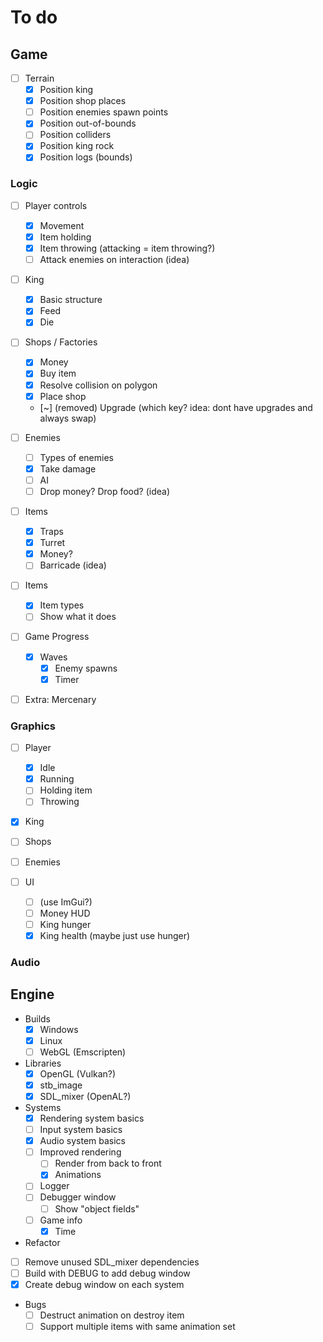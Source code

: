# To do

## Game

- [ ] Terrain
  - [x] Position king
  - [x] Position shop places
  - [ ] Position enemies spawn points
  - [x] Position out-of-bounds
  - [ ] Position colliders
  - [x] Position king rock
  - [x] Position logs (bounds)

### Logic

- [ ] Player controls
  - [x] Movement
  - [x] Item holding
  - [x] Item throwing (attacking = item throwing?)
  - [ ] Attack enemies on interaction (idea)

- [ ] King
  - [x] Basic structure
  - [x] Feed
  - [x] Die

- [ ] Shops / Factories
  - [x] Money
  - [x] Buy item
  - [x] Resolve collision on polygon
  - [x] Place shop
  - [~] (removed) Upgrade (which key? idea: dont have upgrades and always swap)

- [ ] Enemies
  - [ ] Types of enemies
  - [x] Take damage
  - [ ] AI
  - [ ] Drop money? Drop food? (idea)

- [ ] Items
  - [x] Traps
  - [x] Turret
  - [x] Money?
  - [ ] Barricade (idea)

- [ ] Items
  - [x] Item types
  - [ ] Show what it does

- [ ] Game Progress
  - [x] Waves
    - [x] Enemy spawns
    - [x] Timer

- [ ] Extra: Mercenary

### Graphics

- [ ] Player
  - [x] Idle
  - [x] Running
  - [ ] Holding item
  - [ ] Throwing
- [x] King
- [ ] Shops
- [ ] Enemies

- [ ] UI
  - [ ] (use ImGui?)
  - [ ] Money HUD
  - [ ] King hunger
  - [x] King health (maybe just use hunger)

### Audio

## Engine

- Builds
  - [x] Windows
  - [x] Linux
  - [ ] WebGL (Emscripten)

- Libraries
  - [x] OpenGL (Vulkan?)
  - [x] stb_image
  - [x] SDL_mixer (OpenAL?)

- Systems
  - [x] Rendering system basics
  - [ ] Input system basics
  - [x] Audio system basics
  - [ ] Improved rendering
    - [ ] Render from back to front
    - [x] Animations
  - [ ] Logger
  - [ ] Debugger window
    - [ ] Show "object fields"
  - [ ] Game info
    - [x] Time

-  Refactor
  - [ ] Remove unused SDL_mixer dependencies
  - [ ] Build with DEBUG to add debug window
  - [x] Create debug window on each system

- Bugs
  - [ ] Destruct animation on destroy item
  - [ ] Support multiple items with same animation set
